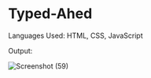 # Typed-Ahed

Languages Used: HTML, CSS, JavaScript


Output:


![Screenshot (59)](https://user-images.githubusercontent.com/103900450/226722062-aeec433f-f5a8-49fe-9da9-33d712668448.png)
